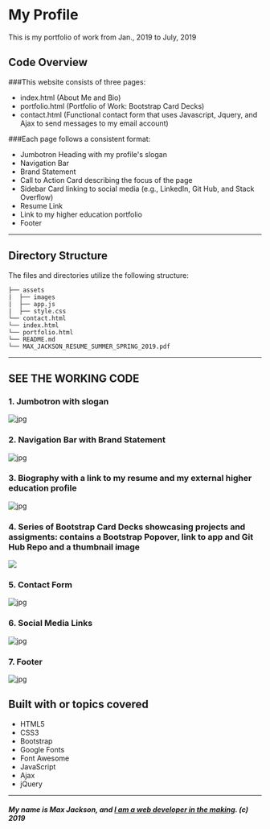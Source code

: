 # My Profile
This is my portfolio of work from Jan., 2019 to July, 2019

## Code Overview 

###This website consists of three pages:
* index.html (About Me and Bio)
* portfolio.html (Portfolio of Work: Bootstrap Card Decks)
* contact.html (Functional contact form that uses Javascript, Jquery, and Ajax to send messages to my email account)

###Each page follows a consistent format:
* Jumbotron Heading with my profile's slogan
* Navigation Bar
* Brand Statement
* Call to Action Card describing the focus of the page
* Sidebar Card linking to social media (e.g., LinkedIn, Git Hub, and Stack Overflow)
* Resume Link
* Link to my higher education portfolio
* Footer
-----------------------------------------
## Directory Structure
The files and directories utilize the following structure:

```
├── assets
|  ├── images
|  ├── app.js
|  ├── style.css
└── contact.html
└── index.html
└── portfolio.html
└── README.md
└── MAX_JACKSON_RESUME_SUMMER_SPRING_2019.pdf
```
-----------------------------------------
## SEE THE WORKING CODE

### 1. Jumbotron with slogan

![](images/ex1-jt.jpg "jpg")

### 2. Navigation Bar with Brand Statement

![](images/ex2-nav-brand.jpg "jpg")

### 3. Biography with a link to my resume and my external higher education profile

![](Images/ex3-bio-resume-hed.jpg "jpg")

### 4. Series of Bootstrap Card Decks showcasing projects and assigments: contains a Bootstrap Popover, link to app and Git Hub Repo and a thumbnail image

![](Images/ex4-card-deck"jpg")

### 5. Contact Form

![](Images/ex5-contact.jpg "jpg")

### 6. Social Media Links

![](Images/ex6-connect.jpg "jpg")

### 7. Footer

![](Images/ex7-footer.jpg "jpg")

## Built with or topics covered
* HTML5
* CSS3
* Bootstrap
* Google Fonts
* Font Awesome
* JavaScript
* Ajax
* jQuery
-----------------------------------------
##### My name is Max Jackson, and [I am a web developer in the making](https://maxjcoder.github.io/Bootstrap-Portfolio/index.html). (c) 2019
